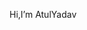 Hi,I’m AtulYadav

<!---
AtulYadav321/AtulYadav321 is a ✨ special ✨ repository because its `README.md` (this file) appears on your GitHub profile.
You can click the Preview link to take a look at your changes.
--->
